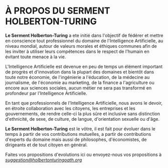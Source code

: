 # À PROPOS DU SERMENT HOLBERTON-TURING

**Le Serment Holberton-Turing** a ete initié dans l'objectif de fédérer et mettre en conscience tout professionnel du domaine de l'Intelligence Artificielle, au niveau mondial, autour de valeurs morales et éthiques communes afin de les inviter à utiliser leurs compétences dans le respect de l'humain en évitant toute menace à la vie.

L'Intelligence Artificielle est devenue en peu de temps un élément important de progrès et d'innovation dans la plupart des domaines et bientôt dans toute notre économie, de l'ingénierie a l'éducation, de la médecine au journalisme, de l'économie au marketing, de la finance a l'agriculture ou encore aux sciences sociales, aucun métier ne sera pas transformé en profondeur par l'Intelligence Artificielle.

En tant que professionnels de l'Intelligence Artificielle, nous avons le devoir, en étroite collaboration avec les citoyens, les entreprises et les gouvernements, de rendre celle-ci la plus sûre et inclusive sans distinction d'ethnicité, de sexe, de culture, de langue, d'orientation sexuelle ou d'âge.

**Le Serment Holberton-Turing** est le vôtre, il est fait pour évoluer dans le temps à partir de vos contributions mutuelles, a partir de contributions d'experts du domaine mais aussi de philosophes, d'économistes, de dirigeants et de tout citoyen en général.

Faites vos propositions d'evolutions ici ou envoyez-nous vos propositions à *suggestion@holbertonturingoath.org*
